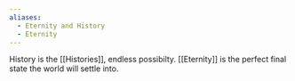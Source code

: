 ```yaml
---
aliases:
  - Eternity and History
  - Eternity
---
```

History is the [[Histories]], endless possibilty.
[[Eternity]] is the perfect final state the world will settle into.